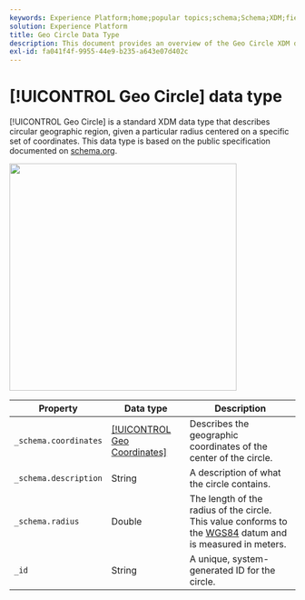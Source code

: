 ```yaml
---
keywords: Experience Platform;home;popular topics;schema;Schema;XDM;fields;schemas;Schemas;geo;circle;datatype;data-type;data type;
solution: Experience Platform
title: Geo Circle Data Type
description: This document provides an overview of the Geo Circle XDM data type.
exl-id: fa041f4f-9955-44e9-b235-a643e07d402c
---
```

# [!UICONTROL Geo Circle] data type

[!UICONTROL Geo Circle] is a standard XDM data type that describes circular geographic region, given a particular radius centered on a specific set of coordinates. This data type is based on the public specification documented on [schema.org](https://schema.org/GeoCircle).

<img src='../images/data-types/geo-circle.png' width=400 /><br />

| Property | Data type | Description |
| --- | --- | --- |
| `_schema.coordinates` | [[!UICONTROL Geo Coordinates]](./geo-coordinates.md) | Describes the geographic coordinates of the center of the circle. |
| `_schema.description` | String | A description of what the circle contains. |
| `_schema.radius` | Double | The length of the radius of the circle. This value conforms to the [WGS84](https://gisgeography.com/wgs84-world-geodetic-system/) datum and is measured in meters. |
| `_id` | String | A unique, system-generated ID for the circle. |

